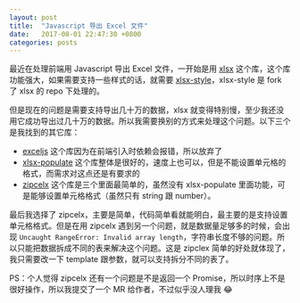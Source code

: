 ```yaml
---
layout: post
title:  "Javascript 导出 Excel 文件"
date:   2017-08-01 22:47:30 +0800
categories: posts
---
```


最近在处理前端用 Javascript 导出 Excel 文件，一开始是用 [xlsx](https://github.com/SheetJS/js-xlsx) 这个库，这个库功能强大，如果需要支持一些样式的话，就需要 [xlsx-style](https://github.com/protobi/js-xlsx)，xlsx-style 是 fork 了 xlsx 的 repo 下处理的。

但是现在的问题是需要支持导出几十万的数据，xlsx 就变得特别慢，至少我还没用它成功导出过几十万的数据。所以我需要换别的方式来处理这个问题。以下三个是我找到的其它库：

* [exceljs](https://github.com/guyonroche/exceljs) 这个库因为在前端引入时依赖会报错，所以放弃了
* [xlsx-populate](https://github.com/dtjohnson/xlsx-populate) 这个库整体是很好的，速度上也可以，但是不能设置单元格的格式，而需求对这点还是有要求的
* [zipcelx](https://github.com/egeriis/zipcelx) 这个库是三个里面最简单的，虽然没有 xlsx-populate 里面功能，可是能够设置单元格格式（虽然只有 string 跟 number）。

最后我选择了 zipcelx，主要是简单，代码简单看就能明白，最主要的是支持设置单元格格式。但是在用 zipcelx 遇到另一个问题，就是数据量足够多的时候，会出现 `Uncaught RangeError: Invalid array length`，字符串长度不够的问题。所以只能把数据拆成不同的表来解决这个问题。这是 zipclex 简单的好处就体现了，我只需要改一下 template 跟参数，就可以支持拆分不同的表了。

PS：个人觉得 zipcelx 还有一个问题是不是返回一个 Promise，所以时序上不是很好操作，所以我提交了一个 MR 给作者，不过似乎没人理我 😂
